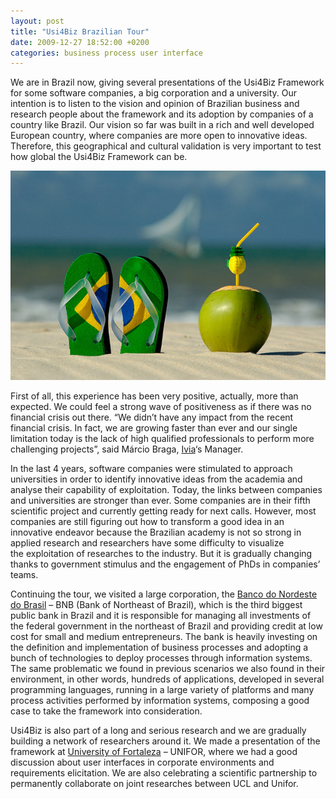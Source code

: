 ```yaml
---
layout: post
title: "Usi4Biz Brazilian Tour"
date: 2009-12-27 18:52:00 +0200
categories: business process user interface
---
```


We are in Brazil now, giving several presentations of the Usi4Biz Framework for some software companies, a big corporation and a university. Our intention is to listen to the vision and opinion of Brazilian business and research people about the framework and its adoption by companies of a country like Brazil. Our vision so far was built in a rich and well developed European country, where companies are more open to innovative ideas. Therefore, this geographical and cultural validation is very important to test how global the Usi4Biz Framework can be.

![brasil.jpg](/images/posts/brasil.jpg)

First of all, this experience has been very positive, actually, more than expected. We could feel a strong wave of positiveness as if there was no financial crisis out there. “We didn’t have any impact from the recent financial crisis. In fact, we are growing faster than ever and our single limitation today is the lack of high qualified professionals to perform more challenging projects”, said Márcio Braga, <a href="http://www.ivia.com.br/" target="_blank">Ivia</a>‘s Manager.

In the last 4 years, software companies were stimulated to approach universities in order to identify innovative ideas from the academia and analyse their capability of exploitation. Today, the links between companies and universities are stronger than ever. Some companies are in their fifth scientific project and currently getting ready for next calls. However, most companies are still figuring out how to transform a good idea in an innovative endeavor because the Brazilian academy is not so strong in applied research and researchers have some difficulty to visualize the exploitation of researches to the industry. But it is gradually changing thanks to government stimulus and the engagement of PhDs in companies’ teams.

Continuing the tour, we visited a large corporation, the <a href="http://www.bnb.gov.br/" target="_blank">Banco do Nordeste do Brasil</a> – BNB (Bank of Northeast of Brazil), which is the third biggest public bank in Brazil and it is responsible for managing all investments of the federal government in the northeast of Brazil and providing credit at low cost for small and medium entrepreneurs. The bank is heavily investing on the definition and implementation of business processes and adopting a bunch of technologies to deploy processes through information systems. The same problematic we found in previous scenarios we also found in their environment, in other words, hundreds of applications, developed in several programming languages, running in a large variety of platforms and many process activities performed by information systems, composing a good case to take the framework into consideration.

Usi4Biz is also part of a long and serious research and we are gradually building a network of researchers around it. We made a presentation of the framework at <a href="http://www.unifor.br/" target="_blank">University of Fortaleza</a> – UNIFOR, where we had a good discussion about user interfaces in corporate environments and requirements elicitation. We are also celebrating a scientific partnership to permanently collaborate on joint researches between UCL and Unifor.
